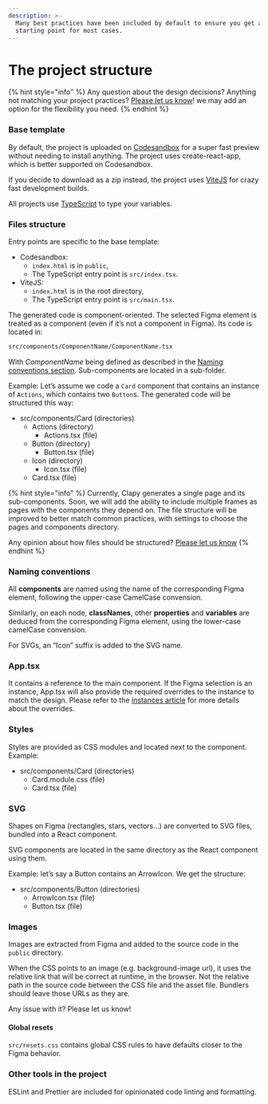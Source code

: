 ```yaml
---
description: >-
  Many best practices have been included by default to ensure you get a good
  starting point for most cases.
---
```


# The project structure

{% hint style="info" %}
Any question about the design decisions? Anything not matching your project practices? [Please let us know](https://clapy.co/contact)! we may add an option for the flexibility you need.
{% endhint %}

### Base template

By default, the project is uploaded on [Codesandbox](https://codesandbox.io/) for a super fast preview without needing to install anything. The project uses create-react-app, which is better supported on Codesandbox.

If you decide to download as a zip instead, the project uses [ViteJS](https://vitejs.dev/) for crazy fast development builds.

All projects use [TypeScript](https://www.typescriptlang.org/) to type your variables.

### Files structure

Entry points are specific to the base template:

* Codesandbox:
  * `index.html` is in `public`,
  * The TypeScript entry point is `src/index.tsx`.
* ViteJS:
  * `index.html` is in the root directory,
  * The TypeScript entry point is `src/main.tsx`.

The generated code is component-oriented. The selected Figma element is treated as a component (even if it’s not a component in Figma). Its code is located in:

```html
src/components/ComponentName/ComponentName.tsx
```

With _ComponentName_ being defined as described in the [Naming conventions section](the-project-structure.md#naming-conventions). Sub-components are located in a sub-folder.

Example: Let’s assume we code a `Card` component that contains an instance of `Actions`, which contains two `Button`s. The generated code will be structured this way:

* src/components/Card (directories)
  * Actions (directory)
    * Actions.tsx (file)
  * Button (directory)
    * Button.tsx (file)
  * Icon (directory)
    * Icon.tsx (file)
  * Card.tsx (file)

{% hint style="info" %}
Currently, Clapy generates a single page and its sub-components. Soon, we will add the ability to include multiple frames as pages with the components they depend on. The file structure will be improved to better match common practices, with settings to choose the pages and components directory.

Any opinion about how files should be structured? [Please let us know](https://clapy.co/contact)
{% endhint %}

### Naming conventions

All **components** are named using the name of the corresponding Figma element, following the upper-case CamelCase convension.

Similarly, on each node, **classNames**, other **properties** and **variables** are deduced from the corresponding Figma element, using the lower-case camelCase convension.

For SVGs, an “Icon” suffix is added to the SVG name.

### App.tsx

It contains a reference to the main component. If the Figma selection is an instance, App.tsx will also provide the required overrides to the instance to match the design. Please refer to the [instances article](instances.md) for more details about the overrides.

### Styles

Styles are provided as CSS modules and located next to the component. Example:

* src/components/Card (directories)
  * Card.module.css (file)
  * Card.tsx (file)

### SVG

Shapes on Figma (rectangles, stars, vectors…) are converted to SVG files, bundled into a React component.

SVG components are located in the same directory as the React component using them.

Example: let’s say a Button contains an ArrowIcon. We get the structure:

* src/components/Button (directories)
  * ArrowIcon.tsx (file)
  * Button.tsx (file)

### Images

Images are extracted from Figma and added to the source code in the `public` directory.

When the CSS points to an image (e.g. background-image url), it uses the relative link that will be correct at runtime, in the browser. Not the relative path in the source code between the CSS file and the asset file. Bundlers should leave those URLs as they are.

Any issue with it? Please let us know!

#### Global resets

`src/resets.css` contains global CSS rules to have defaults closer to the Figma behavior.

### Other tools in the project

ESLint and Prettier are included for opinionated code linting and formatting.

